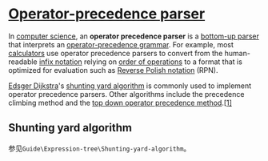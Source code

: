 # [Operator-precedence parser](https://en.wikipedia.org/wiki/Operator-precedence_parser)

In [computer science](https://en.wikipedia.org/wiki/Computer_science), an **operator precedence parser** is a [bottom-up parser](https://en.wikipedia.org/wiki/Bottom-up_parsing) that interprets an [operator-precedence grammar](https://en.wikipedia.org/wiki/Operator-precedence_grammar). For example, most [calculators](https://en.wikipedia.org/wiki/Calculator) use operator precedence parsers to convert from the human-readable [infix notation](https://en.wikipedia.org/wiki/Infix_notation) relying on [order of operations](https://en.wikipedia.org/wiki/Order_of_operations) to a format that is optimized for evaluation such as [Reverse Polish notation](https://en.wikipedia.org/wiki/Reverse_Polish_notation) (RPN).

[Edsger Dijkstra](https://en.wikipedia.org/wiki/Edsger_Dijkstra)'s [shunting yard algorithm](https://en.wikipedia.org/wiki/Shunting_yard_algorithm) is commonly used to implement operator precedence parsers. Other algorithms include the precedence climbing method and the [top down operator precedence method](https://en.wikipedia.org/wiki/Pratt_parser).[[1\]](https://en.wikipedia.org/wiki/Operator-precedence_parser#cite_note-Norvell2001-1)





## Shunting yard algorithm

参见`Guide\Expression-tree\Shunting-yard-algorithm`。